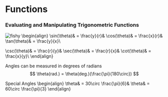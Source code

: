 # Functions
### Evaluating and Manipulating Trigonometric Functions
![fishy](./images/Matappunitcirle.jpg)
\begin{align}
\sin(\theta)& = \frac{y}{r}& 
\cos(\theta)& = \frac{x}{r}& 
\tan(\theta)& = \frac{y}{x}\\

\csc(\theta)& = \frac{r}{y}&
\sec(\theta)& = \frac{r}{x}&
\cot(\theta)& = \frac{x}{y}\\
\end{align}

Angles can be measured in degrees of radians
$$
\theta(rad.) = \theta(deg.)(\frac{\pi}{180\circ})
$$

Special Angles
\begin{align}
\theta& = 30\circ \frac{\pi}{6}& \theta& = 60\circ \frac{\pi}{3}
\end{align}

